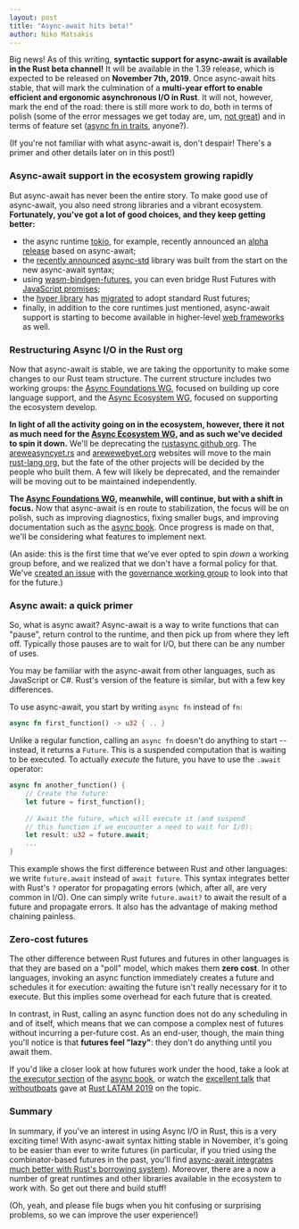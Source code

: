 ```yaml
---
layout: post
title: "Async-await hits beta!"
author: Niko Matsakis
---
```


Big news! As of this writing, **syntactic support for async-await is
available in the Rust beta channel!** It will be available in the 1.39
release, which is expected to be released on **November 7th, 2019**.
Once async-await hits stable, that will mark the culmination of a
**multi-year effort to enable efficient and ergonomic asynchronous I/O
in Rust**. It will not, however, mark the end of the road: there is
still more work to do, both in terms of polish (some of the error
messages we get today are, um, [not great]) and in terms of feature
set ([async fn in traits], anyone?).

[not great]: https://github.com/rust-lang/rust/issues/64130
[async fn in traits]: https://github.com/dtolnay/async-trait

(If you're not familiar with what async-await is, don't despair!
There's a primer and other details later on in this post!)

### Async-await support in the ecosystem growing rapidly

But async-await has never been the entire story. To make good use of
async-await, you also need strong libraries and a vibrant ecosystem.
**Fortunately, you've got a lot of good choices, and they keep getting
better:** 

- the async runtime [tokio], for example, recently announced an [alpha
  release][] based on async-await;
- the [recently announced][] [async-std][] library was built from the
  start on the new async-await syntax;
- using [wasm-bindgen-futures], you can even bridge Rust Futures with
  [JavaScript promises];
- the [hyper library][hyper] has [migrated][hyper#1805] to adopt standard Rust futures;
- finally, in addition to the core runtimes just mentioned,
  async-await support is starting to become available in higher-level
  [web frameworks][wf] as well.
  
[wasm-bindgen-futures]: https://docs.rs/crate/wasm-bindgen-futures/0.2.16
[tokio]: https://tokio.rs/
[actix]: https://actix.rs/
[alpha release]: https://tokio.rs/blog/2019-08-alphas/
[adding support]: https://github.com/actix/actix-web/issues/955#issuecomment-523266936
[async-std]: https://async.rs/
[recently announced]: https://async.rs/blog/announcing-async-std/
[wf]: https://www.arewewebyet.org/topics/frameworks/
[JavaScript promises]: https://developer.mozilla.org/en-US/docs/Web/JavaScript/Guide/Using_promises
[hyper]: https://hyper.rs
[hyper#1805]: https://github.com/hyperium/hyper/issues/1805

### Restructuring Async I/O in the Rust org

Now that async-await is stable, we are taking the opportunity to make
some changes to our Rust team structure. The current structure
includes two working groups: the [Async Foundations WG], focused on
building up core language support, and the [Async Ecosystem WG],
focused on supporting the ecosystem develop. 

**In light of all the activity going on in the ecosystem, however,
there it not as much need for the [Async Ecosystem WG], and as such
we've decided to spin it down.** We'll be deprecating the [rustasync
github org]. The [areweasyncyet.rs] and [arewewebyet.org] websites
will move to the main [rust-lang org], but the fate of the other
projects will be decided by the people who built them. A few will
likely be deprecated, and the remainder will be moving out to be
maintained independently.

[areweasyncyet.rs]: https://areweasyncyet.rs/
[arewewebyet.org]: https://www.arewewebyet.org/
[rustasync github org]: https://github.com/rustasync/
[rust-lang org]: https://github.com/rust-lang/
[Async Foundations WG]: https://rust-lang.github.io/compiler-team/working-groups/async-await/
[Async Ecosystem WG]: https://github.com/rustasync/team
[async book]: https://github.com/rust-lang/async-book

**The [Async Foundations WG], meanwhile, will continue, but with a
shift in focus.** Now that async-await is en route to stabilization,
the focus will be on polish, such as improving diagnostics, fixing
smaller bugs, and improving documentation such as the [async
book]. Once progress is made on that, we'll be considering what
features to implement next.

(An aside: this is the first time that we've ever opted to spin *down*
a working group before, and we realized that we don't have a formal
policy for that. We've [created an issue][gov25] with the [governance
working group][gov-wg] to look into that for the future.)

[gov25]: https://github.com/rust-lang/wg-governance/issues/25
[gov-wg]: https://github.com/rust-lang/wg-governance/

### Async await: a quick primer

So, what is async await? Async-await is a way to write functions that
can "pause", return control to the runtime, and then pick up from
where they left off.  Typically those pauses are to wait for I/O, but
there can be any number of uses.

You may be familiar with the async-await from other languages, such as
JavaScript or C#. Rust's version of the feature is similar, but with a
few key differences.

To use async-await, you start by writing `async fn` instead of `fn`:

```rust
async fn first_function() -> u32 { .. }
```

Unlike a regular function, calling an `async fn` doesn't do anything
to start -- instead, it returns a `Future`. This is a suspended
computation that is waiting to be executed. To actually *execute*
the future, you have to use the `.await` operator:

```rust
async fn another_function() {
    // Create the future:
    let future = first_function();
    
    // Await the future, which will execute it (and suspend
    // this function if we encounter a need to wait for I/O): 
    let result: u32 = future.await;
    ...
}
```

This example shows the first difference between Rust and other
languages: we write `future.await` instead of `await future`. This
syntax integrates better with Rust's `?` operator for propagating
errors (which, after all, are very common in I/O). One can simply
write `future.await?` to await the result of a future and propagate
errors. It also has the advantage of making method chaining painless.

### Zero-cost futures

The other difference between Rust futures and futures in other
languages is that they are based on a "poll" model, which makes them
**zero cost**. In other languages, invoking an async function
immediately creates a future and schedules it for execution: awaiting
the future isn't really necessary for it to execute. But this implies
some overhead for each future that is created. 

In contrast, in Rust, calling an async function does not do any
scheduling in and of itself, which means that we can compose a complex
nest of futures without incurring a per-future cost. As an end-user,
though, the main thing you'll notice is that **futures feel "lazy"**:
they don't do anything until you await them.

If you'd like a closer look at how futures work under the hood, take a
look at [the executor section] of the [async book], or watch the
[excellent talk][video] that [withoutboats] gave at [Rust LATAM 2019]
on the topic.

[the executor section]: https://rust-lang.github.io/async-book/02_execution/04_executor.html
[video]: https://www.youtube.com/watch?v=skos4B5x7qE
[Rust LATAM 2019]: https://rustlatam.org/
[withoutboats]: https://rustlatam.org/

### Summary

In summary, if you've an interest in using Async I/O in Rust, this is
a very exciting time! With async-await syntax hitting stable in
November, it's going to be easier than ever to write futures (in
particular, if you tried using the combinator-based futures in the
past, you'll find [async-await integrates much better with Rust's
borrowing system][bc]). Moreover, there are a now a number of great
runtimes and other libraries available in the ecosystem to work with.
So get out there and build stuff! 

(Oh, yeah, and please file bugs when you hit confusing or surprising
problems, so we can improve the user experience!)

[bc]: http://aturon.github.io/tech/2018/04/24/async-borrowing/
